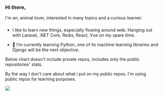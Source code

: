 ### Hi there, 
I'm an; animal lover,
interested in many topics and a curious learner.
<!--
**kubila/kubila** is a ✨ _special_ ✨ repository because its `README.md` (this file) appears on your GitHub profile.

Here are some ideas to get you started:

- 🔭 I’m currently working on ...
- 🌱 I’m currently learning ...
- 👯 I’m looking to collaborate on ...
- 🤔 I’m looking for help with ...
- 💬 Ask me about ...
- 📫 How to reach me: ...
- 😄 Pronouns: ...
- ⚡ Fun fact: ...
-->
 
###
 
   - I like to learn new things, especially flowing around web. Hanging out with Laravel, .NET Core, Redis, React, Vue on my spare time. 
  
  - 🌱 I’m currently learning Python, one of its machine learning libraries and Django will be the next objective.
  
  Below chart doesn't include private repos, includes only the public repositories' stats. 
  
  By the way I don't care about what i put on my public repos. I'm using public repos for learning purposes.
  
  <a href="https://github.com/kubila">
  <img align="center" src="https://github-readme-stats.vercel.app/api/top-langs/?username=kubila&count_private=true&layout=compact&show_icons=true&theme=vue" />
</a>
<!--
<a href="https://github.com/kubila">
  <img align="center" src="https://github-readme-stats.vercel.app/api?username=kubila&count_private=true" /> 
</a>-->
